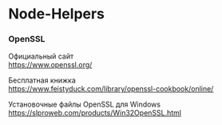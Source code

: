 # Node-Helpers  

### OpenSSL
Официальный сайт  
https://www.openssl.org/  

Бесплатная книжка  
https://www.feistyduck.com/library/openssl-cookbook/online/  

Установочные файлы OpenSSL для Windows  
https://slproweb.com/products/Win32OpenSSL.html  
